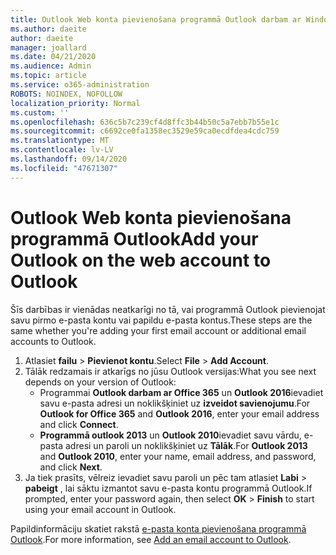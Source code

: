 ```yaml
---
title: Outlook Web konta pievienošana programmā Outlook darbam ar Windows
ms.author: daeite
author: daeite
manager: joallard
ms.date: 04/21/2020
ms.audience: Admin
ms.topic: article
ms.service: o365-administration
ROBOTS: NOINDEX, NOFOLLOW
localization_priority: Normal
ms.custom: ''
ms.openlocfilehash: 636c5b7c239cf4d8ffc3b44b50c5a7ebb7b55e1c
ms.sourcegitcommit: c6692ce0fa1358ec3529e59ca0ecdfdea4cdc759
ms.translationtype: MT
ms.contentlocale: lv-LV
ms.lasthandoff: 09/14/2020
ms.locfileid: "47671307"
---
```

# <a name="add-your-outlook-on-the-web-account-to-outlook"></a><span data-ttu-id="4e72e-102">Outlook Web konta pievienošana programmā Outlook</span><span class="sxs-lookup"><span data-stu-id="4e72e-102">Add your Outlook on the web account to Outlook</span></span>

<span data-ttu-id="4e72e-103">Šīs darbības ir vienādas neatkarīgi no tā, vai programmā Outlook pievienojat savu pirmo e-pasta kontu vai papildu e-pasta kontus.</span><span class="sxs-lookup"><span data-stu-id="4e72e-103">These steps are the same whether you're adding your first email account or additional email accounts to Outlook.</span></span>

1. <span data-ttu-id="4e72e-104">Atlasiet **failu**  >  **Pievienot kontu**.</span><span class="sxs-lookup"><span data-stu-id="4e72e-104">Select **File** > **Add Account**.</span></span>
1. <span data-ttu-id="4e72e-105">Tālāk redzamais ir atkarīgs no jūsu Outlook versijas:</span><span class="sxs-lookup"><span data-stu-id="4e72e-105">What you see next depends on your version of Outlook:</span></span>
    - <span data-ttu-id="4e72e-106">Programmai **Outlook darbam ar Office 365** un **Outlook 2016**ievadiet savu e-pasta adresi un noklikšķiniet uz **izveidot savienojumu**.</span><span class="sxs-lookup"><span data-stu-id="4e72e-106">For **Outlook for Office 365** and **Outlook 2016**, enter your email address and click **Connect**.</span></span>
    - <span data-ttu-id="4e72e-107">**Programmā outlook 2013** un **Outlook 2010**ievadiet savu vārdu, e-pasta adresi un paroli un noklikšķiniet uz **Tālāk**.</span><span class="sxs-lookup"><span data-stu-id="4e72e-107">For **Outlook 2013** and **Outlook 2010**, enter your name, email address, and password, and click **Next**.</span></span>
1. <span data-ttu-id="4e72e-108">Ja tiek prasīts, vēlreiz ievadiet savu paroli un pēc tam atlasiet **Labi**  >  **pabeigt** , lai sāktu izmantot savu e-pasta kontu programmā Outlook.</span><span class="sxs-lookup"><span data-stu-id="4e72e-108">If prompted, enter your password again, then select **OK** > **Finish** to start using your email account in Outlook.</span></span>

<span data-ttu-id="4e72e-109">Papildinformāciju skatiet rakstā [e-pasta konta pievienošana programmā Outlook](https://support.office.com/article/6e27792a-9267-4aa4-8bb6-c84ef146101b).</span><span class="sxs-lookup"><span data-stu-id="4e72e-109">For more information, see [Add an email account to Outlook](https://support.office.com/article/6e27792a-9267-4aa4-8bb6-c84ef146101b).</span></span>